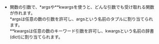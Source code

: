 * 関数の引数で、*argsや**kwargsを使うと、どんな引数でも受け取れる関数が作れます。  
*argsは任意の数の引数を許可し、argsという名前のタプルに割り当てられます。  
**kwargsは任意の数のキーワード引数を許可し、kwargsという名前の辞書(dict)に割り当てられます。

